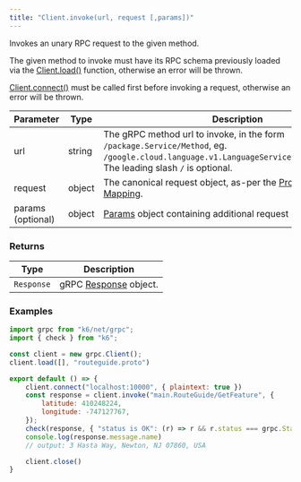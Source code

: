 ```yaml
---
title: "Client.invoke(url, request [,params])"
---
```


Invokes an unary RPC request to the given method.

The given method to invoke must have its RPC schema previously loaded via the [Client.load()](/javascript-api/k6-net-grpc/client/client-load-importpaths----protofiles) function, otherwise an
error will be thrown.

[Client.connect()](/javascript-api/k6-net-grpc/client/client-connect-address-params) must be called first before invoking a request, otherwise an error will be thrown.

| Parameter | Type | Description |
|-----------|------|-------------|
| url | string | The gRPC method url to invoke, in the form `/package.Service/Method`, eg. `/google.cloud.language.v1.LanguageService/AnalyzeSentiment`. The leading slash `/` is optional. |
| request | object | The canonical request object, as-per the [Protobuf JSON Mapping](https://developers.google.com/protocol-buffers/docs/proto3#json). |
| params (optional) | object | [Params](/javascript-api/k6-net-grpc/params) object containing additional request parameters.

### Returns

| Type | Description |
|------|-------------|
| `Response` | gRPC [Response](/javascript-api/k6-net-grpc/response) object. |

### Examples

<div class="code-group" data-props='{"labels": ["Simple example"], "lineNumbers": [true]}'>

```javascript
import grpc from "k6/net/grpc";
import { check } from "k6";

const client = new grpc.Client();
client.load([], "routeguide.proto")

export default () => {
    client.connect("localhost:10000", { plaintext: true })
    const response = client.invoke("main.RouteGuide/GetFeature", {
        latitude: 410248224,
        longitude: -747127767,
    });
    check(response, { "status is OK": (r) => r && r.status === grpc.StatusOK });
    console.log(response.message.name)
    // output: 3 Hasta Way, Newton, NJ 07860, USA

    client.close()
}
```

</div>

